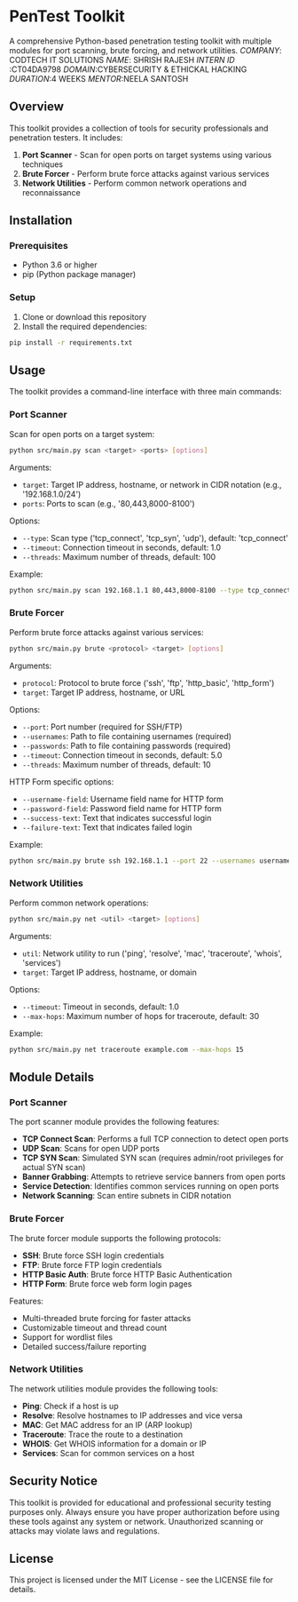 # PenTest Toolkit

A comprehensive Python-based penetration testing toolkit with multiple modules for port scanning, brute forcing, and network utilities.
*COMPANY*: CODTECH IT SOLUTIONS 
*NAME*: SHRISH RAJESH
*INTERN ID* :CT04DA9798
*DOMAIN*:CYBERSECURITY & ETHICKAL HACKING 
*DURATION*:4 WEEKS
*MENTOR*:NEELA SANTOSH


## Overview

This toolkit provides a collection of tools for security professionals and penetration testers. It includes:

1. **Port Scanner** - Scan for open ports on target systems using various techniques
2. **Brute Forcer** - Perform brute force attacks against various services
3. **Network Utilities** - Perform common network operations and reconnaissance

## Installation

### Prerequisites

- Python 3.6 or higher
- pip (Python package manager)

### Setup

1. Clone or download this repository
2. Install the required dependencies:

```bash
pip install -r requirements.txt
```

## Usage

The toolkit provides a command-line interface with three main commands:

### Port Scanner

Scan for open ports on a target system:

```bash
python src/main.py scan <target> <ports> [options]
```

Arguments:
- `target`: Target IP address, hostname, or network in CIDR notation (e.g., '192.168.1.0/24')
- `ports`: Ports to scan (e.g., '80,443,8000-8100')

Options:
- `--type`: Scan type ('tcp_connect', 'tcp_syn', 'udp'), default: 'tcp_connect'
- `--timeout`: Connection timeout in seconds, default: 1.0
- `--threads`: Maximum number of threads, default: 100

Example:
```bash
python src/main.py scan 192.168.1.1 80,443,8000-8100 --type tcp_connect
```

### Brute Forcer

Perform brute force attacks against various services:

```bash
python src/main.py brute <protocol> <target> [options]
```

Arguments:
- `protocol`: Protocol to brute force ('ssh', 'ftp', 'http_basic', 'http_form')
- `target`: Target IP address, hostname, or URL

Options:
- `--port`: Port number (required for SSH/FTP)
- `--usernames`: Path to file containing usernames (required)
- `--passwords`: Path to file containing passwords (required)
- `--timeout`: Connection timeout in seconds, default: 5.0
- `--threads`: Maximum number of threads, default: 10

HTTP Form specific options:
- `--username-field`: Username field name for HTTP form
- `--password-field`: Password field name for HTTP form
- `--success-text`: Text that indicates successful login
- `--failure-text`: Text that indicates failed login

Example:
```bash
python src/main.py brute ssh 192.168.1.1 --port 22 --usernames usernames.txt --passwords passwords.txt
```

### Network Utilities

Perform common network operations:

```bash
python src/main.py net <util> <target> [options]
```

Arguments:
- `util`: Network utility to run ('ping', 'resolve', 'mac', 'traceroute', 'whois', 'services')
- `target`: Target IP address, hostname, or domain

Options:
- `--timeout`: Timeout in seconds, default: 1.0
- `--max-hops`: Maximum number of hops for traceroute, default: 30

Example:
```bash
python src/main.py net traceroute example.com --max-hops 15
```

## Module Details

### Port Scanner

The port scanner module provides the following features:

- **TCP Connect Scan**: Performs a full TCP connection to detect open ports
- **UDP Scan**: Scans for open UDP ports
- **TCP SYN Scan**: Simulated SYN scan (requires admin/root privileges for actual SYN scan)
- **Banner Grabbing**: Attempts to retrieve service banners from open ports
- **Service Detection**: Identifies common services running on open ports
- **Network Scanning**: Scan entire subnets in CIDR notation

### Brute Forcer

The brute forcer module supports the following protocols:

- **SSH**: Brute force SSH login credentials
- **FTP**: Brute force FTP login credentials
- **HTTP Basic Auth**: Brute force HTTP Basic Authentication
- **HTTP Form**: Brute force web form login pages

Features:
- Multi-threaded brute forcing for faster attacks
- Customizable timeout and thread count
- Support for wordlist files
- Detailed success/failure reporting

### Network Utilities

The network utilities module provides the following tools:

- **Ping**: Check if a host is up
- **Resolve**: Resolve hostnames to IP addresses and vice versa
- **MAC**: Get MAC address for an IP (ARP lookup)
- **Traceroute**: Trace the route to a destination
- **WHOIS**: Get WHOIS information for a domain or IP
- **Services**: Scan for common services on a host

## Security Notice

This toolkit is provided for educational and professional security testing purposes only. Always ensure you have proper authorization before using these tools against any system or network. Unauthorized scanning or attacks may violate laws and regulations.

## License

This project is licensed under the MIT License - see the LICENSE file for details.
